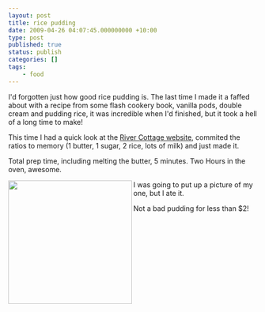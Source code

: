 ```yaml
---
layout: post
title: rice pudding
date: 2009-04-26 04:07:45.000000000 +10:00
type: post
published: true
status: publish
categories: []
tags:
    - food
---
```


<p>I'd forgotten just how good rice pudding is. The last time I made it a faffed about with a recipe from some flash cookery book, vanilla pods, double cream and pudding rice, it was incredible when I'd finished, but it took a hell of a long time to make!</p>
<p>This time I had a quick look at the <a href="http://www.rivercottage.net/SeasonalRecipes~February/59/RicePuddingwithButterscotchApples.aspx">River Cottage website</a>, commited the ratios to memory (1 butter, 1 sugar, 2 rice, lots of milk) and just made it.</p>
<p>Total prep time, including melting the butter, 5 minutes. Two Hours in the oven, awesome.</p>
<p><img src="{{ site.baseurl }}/assets/rice-pudding.jpg" align="left" width="250" /> I was going to put up a picture of my one, but I ate it.</p>
<p>Not a bad pudding for less than $2!</p>
